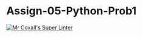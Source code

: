 # Assign-05-Python-Prob1

[![Mr Coxall's Super Linter](https://github.com/ICS3U-Programming-ChristopherD/Assign-05-Python-Prob1/workflows/Mr%20Coxall's%20Super%20Linter/badge.svg)](https://github.com/ICS3U-Programming-ChristopherD/Assign-05-Python-Prob1/actions/)
